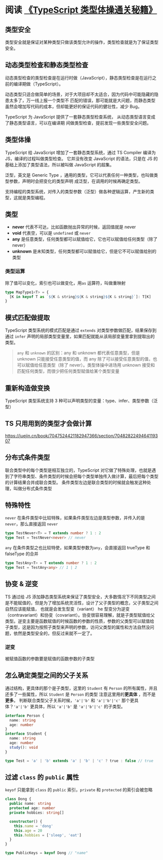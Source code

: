 # 阅读 [《TypeScript 类型体操通关秘籍》](https://juejin.cn/book/7047524421182947366/section/7048460240966123559)

## 类型安全

类型安全就是保证对某种类型只做该类型允许的操作，类型检查就是为了保证类型安全。

## 动态类型检查和静态类型检查

动态类型检查的类型检查是在运行时做（JavaScript），静态类型检查是在运行之前的编译期做（TypeScript）。

动态类型只适合做简单的场景，对于大项目却不太适合，因为代码中可能隐藏的隐患太多了，万一线上报一个类型不
匹配的错误，那可能就是大问题，而静态类型虽然会增加写代码的成本，但却能更好的保证代码的健壮性，减少 Bug。

TypeScript 为 JavaScript 提供了一套静态类型检查系统， 从动态类型语言变成了静态类型语言，可以在编译期
间做类型检查，提前发现一些类型安全问题。

## 类型体操

TypeScript 给 JavaScript 增加了一套静态类型系统，通过 TS Compiler 编译为 JS，编译的过程叫做类型检查。
它并没有改变 JavaScript 的语法，只是在 JS 的基础上添加了类型语法，所以被叫做 JavaScript 的超集。

泛型，英文是 Generic Type ，通用的类型，它可以代表任何一种类型，也叫做类型参数，声明时会把变化的类型声明
成泛型，在调用的时候再确定类型。

支持编程的类型系统，对传入的类型参数（泛型）做各种逻辑运算，产生新的类型，这就是类型编程。

## 类型

- **never** 代表不可达，比如函数抛出异常的时候，返回值就是 never
- **void** 代表空，可以是 `undefined` 或 `never`
- **any** 是任意类型，任何类型都可以赋值给它，它也可以赋值给任何类型（除了 never）
- **unknown** 是未知类型，任何类型都可以赋值给它，但是它不可以赋值给别的类型

### 类型运算

除了值可以变化，索引也可以做变化，用`as` 运算符，叫做重映射

```ts
type MapType1<T> = {
  [K in keyof T as `${K & string}${K & string}${K & string}`]: T[K]
}
```

## 模式匹配做提取

TypeScript 类型系统的模式匹配是通过 `extends` 对类型参数做匹配，结果保存到通过 `infer` 声明的局部类型变量里，如果匹配就能从该局部变量里拿到提取出的类型。

> `any` 和 `unknown` 的区别：any 和 unknown 都代表任意类型，但是 unknown 只能接受任意类型的值，而 any 除了可以接受任意类型的值，也可以赋值给任意类型（除了 never）。类型体操中进场用 unknown 接受和匹配任何类型，而很少把任何类型赋值给某个类型变量

## 重新构造做变换

TypeScript 类型系统支持 3 种可以声明类型的变量：type、infer、类型参数（泛型）

## TS 只用用到的类型才会做计算

https://juejin.cn/book/7047524421182947366/section/7048282249464119307

## 分布式条件类型

联合类型中的每个类型是相互独立的，TypeScript 对它做了特殊处理，也就是遇到了字符串类型、条件类型的时候会把每个类型单独传入做计算，最后把每个类型的计算结果合并成联合类型。
条件类型左边是联合类型的时候就会触发这种处理，叫做分布式条件类型

## 特殊特性

`never` 在条件类型中比较特殊，如果条件类型左边是类型参数，并传入的是 `never`，那么直接返回 `never`

```ts
type TestNever<T> = T extends number ? 1 : 2
type Test = TestNever<never> // never
```

`any` 在条件类型之也比较特使，如果类型参数为`any`，会直接返回 trueType 和 falseType 的合并

```ts
type TestAny<T> = T extends number ? 1 : 2
type Test = TestAny<any> // 1 | 2
```

## 协变 & 逆变

TS 通过给 JS 添加静态类型系统来保证了类型安全，大多数情况下不同类型之间是不能赋值的，但是为了增加系统灵活性，设计了父子类型的概念，父子类型之间自然应该能赋值，
也就是会发生型变（variant）
he
型变分为逆变（contravariant）和协变（covariant）。协变很容易理解，就是子类型赋值给父类型。逆变主要是函数赋值的时候函数的参数的性质，参数的父类型可以赋值给
子类型，这是因为按照子类型来声明的参数，访问父类型的属性和方法自然没问题，依然是类型安全的，但反过来就不一定了。

### 逆变

被赋值函数的参数要是赋值的函数参数的子类型

## 怎么确定类型之间的父子关系

通过结构，更具体的那个是子类型，这里的 `Student` 有 `Person` 的所有属性，并且还多了一些属性，所以 `Student` 是 `Person` 的类型
注意这里用的**更具体** ，而不是**更多**。
判断联合类型父子关系时候，`'a'|'b'` 和 `'a'|'b'|'c'` 那个更具体？`'a'|'b'` 更具体，所以 `'a'|'b'` 是 `'a'|'b'|'c'` 的子类型。

```ts
interface Person {
  name: string
  age: number
}
interface Student {
  name: string
  age: number
  study(): void
}

type Test = 'a' | 'b' extends 'a' | 'b' | 'c' ? true : false // true
```

## 过滤 `class` 的 `public` 属性

`keyof` 只能拿到 `class` 的 `public` 索引，`private` 和 `protected` 的索引会被忽略

```ts
class Dong {
  public name: string
  protected age: number
  private hobbies: string[]

  constructor() {
    this.name = 'dong'
    this.age = 20
    this.hobbies = ['sleep', 'eat']
  }
}

type PublicKeys = keyof Dong // "name"
```
